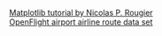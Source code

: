 [Matplotlib tutorial by Nicolas P. Rougier](http://www.labri.fr/perso/nrougier/teaching/matplotlib/)  
[OpenFlight airport airline route data set](http://openflights.org/data.html)  


